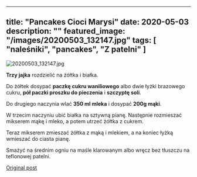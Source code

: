
---
title: "Pancakes Cioci Marysi"
date: 2020-05-03
description: ""
featured_image: "/images/20200503_132147.jpg"
tags: [ "naleśniki", "pancakes", "Z patelni" ]
---

<!-- Number 27 -->

![20200503_132147.jpg](/statystycznakuchnia/images/20200503_132147.jpg)

**Trzy jajka** rozdzielić na żółtka i białka.

Do żółtek dosypać **paczkę cukru waniliowego** albo dwie łyżki brazowego cukru, **pół paczki proszku do pieczenia** i **szczyptę soli**.

Do drugiego naczynia wlać **350 ml mleka** i dosypać **200g mąki**.

W trzecim naczyniu ubić białka na sztywną pianę. Następnie rozmieszać mikserem mąkę i mleko, a potem utrzeć żółtka z cukrem.

Teraz mikserem zmieszać żółtka z mąką i mlekiem, a na koniec łyżką wmieszać do ciasta pianę.

Smażyć na średnim ogniu na maśle klarowanym albo wręcz bez tłuszczu na teflonowej patelni.



[Original post](https://statystycznakuchnia.wordpress.com/2020/05/03/pancakes-cioci-marysi/)


